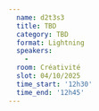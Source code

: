 ```yaml
---
  name: d2t3s3
  title: TBD
  category: TBD
  format: Lightning
  speakers: 
    - 
  room: Créativité
  slot: 04/10/2025
  time_start: '12h30'
  time_end: '12h45'
---
```

